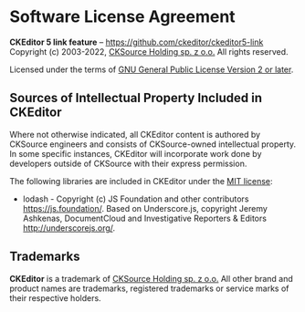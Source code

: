 # Software License Agreement

**CKEditor 5 link feature** – https://github.com/ckeditor/ckeditor5-link <br>
Copyright (c) 2003-2022, [CKSource Holding sp. z o.o.](https://cksource.com) All rights reserved.

Licensed under the terms of [GNU General Public License Version 2 or later](http://www.gnu.org/licenses/gpl.html).

## Sources of Intellectual Property Included in CKEditor

Where not otherwise indicated, all CKEditor content is authored by CKSource engineers and consists of CKSource-owned intellectual property. In some specific instances, CKEditor will incorporate work done by developers outside of CKSource with their express permission.

The following libraries are included in CKEditor under the [MIT license](https://opensource.org/licenses/MIT):

- lodash - Copyright (c) JS Foundation and other contributors https://js.foundation/. Based on Underscore.js, copyright Jeremy Ashkenas, DocumentCloud and Investigative Reporters & Editors http://underscorejs.org/.

## Trademarks

**CKEditor** is a trademark of [CKSource Holding sp. z o.o.](https://cksource.com) All other brand and product names are trademarks, registered trademarks or service marks of their respective holders.
